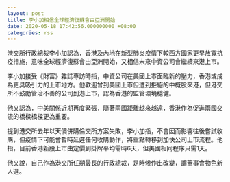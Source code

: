```yaml
---
layout: post
title: 李小加相信全球經濟復蘇會由亞洲開始
date: 2020-05-18 17:42:56.000000000 +08:00
categories: rss
---
```


港交所行政總裁李小加認為，香港及內地在新型肺炎疫情下較西方國家更早放寬抗疫措施，意味全球經濟復蘇會由亞洲開始，又相信未來中資公司會繼續來港上市。

李小加接受《財富》雜誌專訪時指，中資公司在美國上市面臨新的壓力，香港或成為更具吸引力的上市地方。他歡迎曾到美國上市但遭到拒絕的中概股來港，但港交所不鼓勵管治不善的公司到港上市，認為香港的監管環境穩健。

他又認為，中美關係近期再度緊張，隨著兩國距離越來越遠，香港作為促進兩國交流的橋樑橋樑更為重要。

提到港交所去年以天價併購倫交所方案失敗，李小加指，不會因而影響往後嘗試收購，但疫情下可能會暫時延遲任何收購動作，將重點轉移到加快公司上市流程。他指，目前香港新股上市由定價到掛牌平均需時6天，但美國相同程序只需1天。

他又說，自己作為港交所任期最長的行政總裁，是時候作出改變，讓董事會物色新人選。
